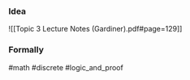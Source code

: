### Idea
![[Topic 3 Lecture Notes (Gardiner).pdf#page=129]]

### Formally

#math #discrete #logic_and_proof 



